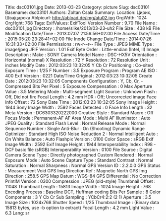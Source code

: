 Title: dsc03101.jpg
Date: 2013-03-23
Category: picture
Slug: dsc03101
Basename: dsc03101
Authors: Zoltan Csala
Summary:
Location: Цирих, Швајцарска
Ablpicurl: http://abload.de/img/atu02.jpg
OrgWdth: 1024
OrgHght: 768
Tags:
ExifValues: ExifTool Version Number : 9.70
            File Name : dsc03101.jpg
            Directory : /home/slike/2013/03-23-uh2
            File Size : 438 kB
            File Modification Date/Time : 2013:07:07 21:56:56+02:00
            File Access Date/Time : 2015:05:20 23:28:41+02:00
            File Inode Change Date/Time : 2014:07:26 16:31:33+02:00
            File Permissions : rw-r--r--
            File Type : JPEG
            MIME Type : image/jpeg
            JFIF Version : 1.01
            Exif Byte Order : Little-endian (Intel, II)
            Image Description :
            Make : SONY
            Camera Model Name : DSC-HX5V
            Orientation : Horizontal (normal)
            X Resolution : 72
            Y Resolution : 72
            Resolution Unit : inches
            Modify Date : 2012:03:23 10:32:05
            Y Cb Cr Positioning : Co-sited
            Exposure Time : 1/25
            F Number : 3.5
            Exposure Program : Program AE
            ISO : 400
            Exif Version : 0221
            Date/Time Original : 2012:03:23 10:32:05
            Create Date : 2012:03:23 10:32:05
            Components Configuration : Y, Cb, Cr, -
            Compressed Bits Per Pixel : 5
            Exposure Compensation : 0
            Max Aperture Value : 3.5
            Metering Mode : Multi-segment
            Light Source : Unknown
            Flash : Off, Did not fire
            Focal Length : 4.2 mm
            HDR : Off; Uncorrected image
            Face Info Offset : 72
            Sony Date Time : 2012:03:23 10:32:05
            Sony Image Height : 1944
            Sony Image Width : 2592
            Faces Detected : 0
            Face Info Length : 32
            Meta Version : DC6303320222000
            Creative Style : Standard
            Macro : Off
            Focus Mode : Permanent-AF
            AF Area Mode : Multi
            AF Illuminator : Auto
            JPEG Quality : Standard
            Flash Level : Normal
            Release Mode : Normal
            Sequence Number : Single
            Anti-Blur : On (Shooting)
            Dynamic Range Optimizer : Standard
            High ISO Noise Reduction 2 : Normal
            Intelligent Auto : On
            White Balance : Auto
            Flashpix Version : 0100
            Color Space : sRGB
            Exif Image Width : 2592
            Exif Image Height : 1944
            Interoperability Index : R98 - DCF basic file (sRGB)
            Interoperability Version : 0100
            File Source : Digital Camera
            Scene Type : Directly photographed
            Custom Rendered : Normal
            Exposure Mode : Auto
            Scene Capture Type : Standard
            Contrast : Normal
            Saturation : Normal
            Sharpness : Normal
            GPS Version ID : 2.2.0.0
            GPS Status : Measurement Void
            GPS Img Direction Ref : Magnetic North
            GPS Img Direction : 258.5
            GPS Map Datum : WGS-84
            GPS Differential : No Correction
            PrintIM Version : 0300
            Compression : JPEG (old-style)
            Thumbnail Offset : 11048
            Thumbnail Length : 15813
            Image Width : 1024
            Image Height : 768
            Encoding Process : Baseline DCT, Huffman coding
            Bits Per Sample : 8
            Color Components : 3
            Y Cb Cr Sub Sampling : YCbCr4:2:2 (2 1)
            Aperture : 3.5
            Image Size : 1024x768
            Shutter Speed : 1/25
            Thumbnail Image : (Binary data 15813 bytes, use -b option to extract)
            Focal Length : 4.2 mm
            Light Value : 6.3
Lang: sr

